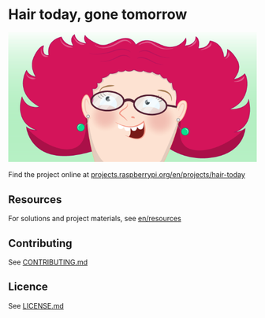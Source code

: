 # Hair today, gone tomorrow

![Hair today, gone tomorrow](/en/images/banner.png)

Find the project online at [projects.raspberrypi.org/en/projects/hair-today](https://projects.raspberrypi.org/en/projects/hair-today)

## Resources
For solutions and project materials, see [en/resources](https://github.com/raspberrypilearning/hair-today/tree/master/en/resources)

## Contributing
See [CONTRIBUTING.md](CONTRIBUTING.md)

## Licence
 See [LICENSE.md](LICENSE.md)
